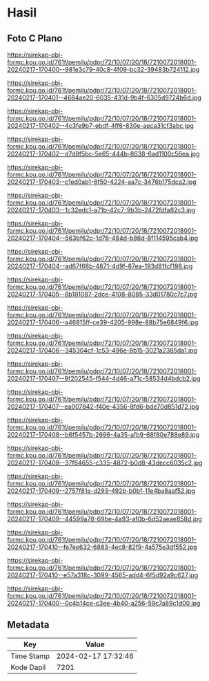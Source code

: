 # Hasil

## Foto C Plano

https://sirekap-obj-formc.kpu.go.id/761f/pemilu/pdpr/72/10/07/20/18/7210072018001-20240217-170400--981e3c79-40c8-4f09-bc32-39483b724112.jpg

https://sirekap-obj-formc.kpu.go.id/761f/pemilu/pdpr/72/10/07/20/18/7210072018001-20240217-170401--4684ae20-6035-431d-9b4f-6305d9724b6d.jpg

https://sirekap-obj-formc.kpu.go.id/761f/pemilu/pdpr/72/10/07/20/18/7210072018001-20240217-170402--4c3fe9b7-ebdf-4ff6-830e-aeca31cf3abc.jpg

https://sirekap-obj-formc.kpu.go.id/761f/pemilu/pdpr/72/10/07/20/18/7210072018001-20240217-170402--d7d8f5bc-5e65-444b-8638-6ad1100c56ea.jpg

https://sirekap-obj-formc.kpu.go.id/761f/pemilu/pdpr/72/10/07/20/18/7210072018001-20240217-170403--c1ed0ab1-6f50-4224-aa7c-3476b175dca2.jpg

https://sirekap-obj-formc.kpu.go.id/761f/pemilu/pdpr/72/10/07/20/18/7210072018001-20240217-170403--1c32edc1-a71b-42c7-9b3b-2472fdfa82c3.jpg

https://sirekap-obj-formc.kpu.go.id/761f/pemilu/pdpr/72/10/07/20/18/7210072018001-20240217-170404--563bf62c-1d76-484d-b86d-8f114595cab4.jpg

https://sirekap-obj-formc.kpu.go.id/761f/pemilu/pdpr/72/10/07/20/18/7210072018001-20240217-170404--ad67f68b-4871-4d9f-87ea-193d81fcf198.jpg

https://sirekap-obj-formc.kpu.go.id/761f/pemilu/pdpr/72/10/07/20/18/7210072018001-20240217-170405--8b191087-2dce-4108-8085-33d01780c7c7.jpg

https://sirekap-obj-formc.kpu.go.id/761f/pemilu/pdpr/72/10/07/20/18/7210072018001-20240217-170406--a46815ff-ce39-4205-998e-88b75e6849f6.jpg

https://sirekap-obj-formc.kpu.go.id/761f/pemilu/pdpr/72/10/07/20/18/7210072018001-20240217-170406--345304cf-1c53-496e-8b15-3021a2385da1.jpg

https://sirekap-obj-formc.kpu.go.id/761f/pemilu/pdpr/72/10/07/20/18/7210072018001-20240217-170407--9f202545-f544-4d46-a71c-58534d4bdcb2.jpg

https://sirekap-obj-formc.kpu.go.id/761f/pemilu/pdpr/72/10/07/20/18/7210072018001-20240217-170407--ea007842-f40e-4356-8fd6-bde70d851d72.jpg

https://sirekap-obj-formc.kpu.go.id/761f/pemilu/pdpr/72/10/07/20/18/7210072018001-20240217-170408--b6f5457b-2696-4a35-afb9-68f80e788e89.jpg

https://sirekap-obj-formc.kpu.go.id/761f/pemilu/pdpr/72/10/07/20/18/7210072018001-20240217-170408--37f64655-c335-4872-b0d8-43decc6035c2.jpg

https://sirekap-obj-formc.kpu.go.id/761f/pemilu/pdpr/72/10/07/20/18/7210072018001-20240217-170409--2757f81e-d293-492b-b0bf-11e4ba8aaf52.jpg

https://sirekap-obj-formc.kpu.go.id/761f/pemilu/pdpr/72/10/07/20/18/7210072018001-20240217-170409--44599a78-69be-4a93-af0b-6d52aeae858d.jpg

https://sirekap-obj-formc.kpu.go.id/761f/pemilu/pdpr/72/10/07/20/18/7210072018001-20240217-170410--fe7ee632-6883-4ec8-82f9-4a575e3df552.jpg

https://sirekap-obj-formc.kpu.go.id/761f/pemilu/pdpr/72/10/07/20/18/7210072018001-20240217-170410--e57a318c-3099-4565-add4-6f5d92a9c627.jpg

https://sirekap-obj-formc.kpu.go.id/761f/pemilu/pdpr/72/10/07/20/18/7210072018001-20240217-170400--0c4b14ce-c3ee-4b40-a256-59c7a89c1d00.jpg


## Metadata

| Key        | Value               |
| ---------- | ------------------- |
| Time Stamp | 2024-02-17 17:32:46 |
| Kode Dapil | 7201                |



